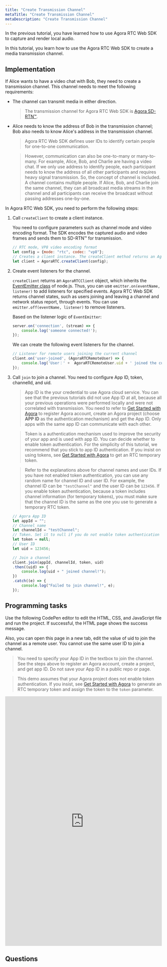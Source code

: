 ```yaml
---
title: "Create Transmission Channel"
metaTitle: "Create Transmission Channel"
metaDescription: "Create Transmission Channel"
---
```


In the previous tutorial, you have learned how to use Agora RTC Web SDK to capture and render local audio.

In this tutorial, you learn how to use the Agora RTC Web SDK to create a media transmission channel.

## Implementation

If Alice wants to have a video chat with Bob, they need to create a transmission channel. This channel needs to meet the following requirements:

- The channel can transmit media in either direction.

    > The transmission channel for Agora RTC Web SDK is [Agora SD-RTN™](https://www.agora.io/en/sd-rtn).

- Alice needs to know the address of Bob in the transmission channel; Bob also needs to know Alice's address in the transmission channel.

    > Agora RTC Web SDK defines user IDs to identify certain people for one-to-one communication.

    > However, communication can also be one-to-many or many-to-many. For example, Alice, Bob, and Charlie are having a video chat. If we only use address to identify people, each participant needs to know the address of all other participants and requires heavy signal transmission. So, the concept of channel is included. A channel contains multiple people. If Alice, Bob, and Charlie join the same channel, they can all broadcast media streams in the channel and all participants can receive the broadcast without passing addresses one-by-one.

In Agora RTC Web SDK, you need to perform the following steps:

1. Call `createClient` to create a client instance.

    You need to configure parameters such as channel mode and video encoding format. The SDK encodes the captured audio and video frames and sends them to SD-RTN™ for transmission.

    ```javascript
    // RTC mode, VP8 video encoding format
    let config = {mode: "rtc", codec: "vp8"};
    // Creates a client instance. The createClient method returns an AgoraRTCClient object.
    let client = AgoraRTC.createClient(config);
    ```

2. Create event listeners for the channel.

   `createClient` returns an `AgoraRTCClient` object, which inherits the [EventEmitter class](https://nodejs.org/api/events.html#class-eventemitter) of node.js. Thus, you can use `emitter.on(eventName, listener)` to add listeners for specified events. Agora RTC Web SDK returns channel states, such as users joining and leaving a channel and network status report, through events. You can use `emitter.off(eventName, listener)` to remove listeners.

    Based on the listener logic of `EventEmitter`:

    ```javascript
    server.on('connection', (stream) => {
        console.log('someone connected!');
    });
    ```

    We can create the following event listeners for the channel.

    ```javascript
    // Listener for remote users joining the current channel
    client.on('user-joined', (AgoraRTCRemoteUser) => {
        console.log('User：' +  AgoraRTCRemoteUser.uid + ' joined the current channel');
    });
    ```

3. Call `join` to join a channel. You need to configure App ID, token, channelId, and uid.

    > App ID is the your credential to use Agora cloud service. You can see that the previous tutorials did not use App ID at all, because all your previous operations were performed locally and were not correlated with transmission. You need to refer to [Get Started with Agora](https://docs.agora.io/en/Agora%20Platform/get_appid_token?platform=All%20Platforms) to register Agora account, create an Agora project (choose **APP ID** as the authentication mechanism) and get the App ID. Only apps with the same app ID can communicate with each other.
 
    > Token is a authentication mechanism used to improve the security of your app and is used with app ID. You can decide whether to enable token authentication. For the simplicity of this tutorial, we recommend that you stick to app ID authentication. If you insist on using tokens, see [Get Started with Agora](https://docs.agora.io/en/Agora%20Platform/get_appid_token?platform=All%20Platforms) to get an RTC temporary token.

    > Refer to the explanations above for channel names and user IDs. If you have not enabled token authentication, you can use any random name for channel ID and user ID. For example, the channel ID can be `"testChannel"` and the user ID can be `123456`. If you enable token authentication, because a token includes channel information (for temporary tokens), you must make sure that the channel ID is the same as the one you use to generate a temporary RTC token.

    ```javascript
    // Agora App ID
    let appId = "";
    // Channel name
    let channelId = "testChannel";
    // Token. Set it to null if you do not enable token authentication
    let token = null;
    // User ID
    let uid = 123456;

    // Join a channel
    client.join(appId, channelId, token, uid)
    .then((uid) => {
        console.log(uid + " joined channel!");
    })
    .catch((e) => {
        console.log("Failed to join channel!", e);
    });
    ```

## Programming tasks

Use the following CodePen editor to edit the HTML, CSS, and JavaScript file and run the project. If successful, the HTML page shows the success message.

Also, you can open this page in a new tab, edit the value of uid to join the channel as a remote user. You cannot use the same user ID to join a channel.

> You need to specify your App ID in the textbox to join the channel. See the steps above to register an Agora account, create a project, and get app ID. Do not save your App ID in a public repo or page.

> This demo assumes that your Agora project does not enable token authentication. If you insist, see [Get Started with Agora](https://docs.agora.io/en/Agora%20Platform/get_appid_token?platform=All%20Platforms) to generate an RTC temporary token and assign the token to the `token` parameter.

<iframe height="800" style="width: 100%;" scrolling="no" title="04: Create a transmission channel" src="https://codepen.io/yamasite/embed/preview/abqBvwq?default-tab=js%2Cresult&editable=true" frameborder="no" loading="lazy" allowtransparency="true" allowfullscreen="{true}" allow="microphone;camera">
  See the Pen <a href="https://codepen.io/yamasite/pen/abqBvwq">
  04: Create a transmission channel</a> by Lutkin Wang (<a href="https://codepen.io/yamasite">@yamasite</a>)
  on <a href="https://codepen.io">CodePen</a>.
</iframe>

## Questions

<Newquiz04 />